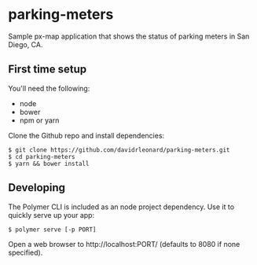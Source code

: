 parking-meters
=============

Sample px-map application that shows the status of parking meters in San Diego, CA.

## First time setup

You'll need the following:

* node
* bower
* npm or yarn

Clone the Github repo and install dependencies:

```
$ git clone https://github.com/davidrleonard/parking-meters.git
$ cd parking-meters
$ yarn && bower install
```

## Developing

The Polymer CLI is included as an node project dependency. Use it to quickly serve up your app:

```
$ polymer serve [-p PORT]
```

Open a web browser to http://localhost:PORT/ (defaults to 8080 if none specified). 

